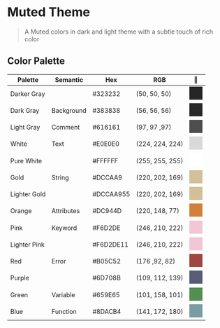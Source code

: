 # Muted Theme

> A Muted colors in dark and light theme with a subtle touch of rich color

## Color Palette

| Palette      | Semantic   | Hex       | RGB             | 🌈                             |
| ------------ | ---------- | --------- | --------------- | ------------------------------ |
| Darker Gray  |            | #323232   | (50, 50, 50)    | ![color](./image/323232.png)   |
| Dark Gray    | Background | #383838   | (56, 56, 56)    | ![color](./image/383838.png)   |
| Light Gray   | Comment    | #616161   | (97, 97 ,97)    | ![color](./image/616161.png)   |
| White        | Text       | #E0E0E0   | (224, 224, 224) | ![color](./image/E0E0E0.png)   |
| Pure White   |            | #FFFFFF   | (255, 255, 255) | ![color](./image/FFFFFF.png)   |
| Gold         | String     | #DCCAA9   | (220, 202, 169) | ![color](./image/DCCAA9.png)   |
| Lighter Gold |            | #DCCAA955 | (220, 202, 169) | ![color](./image/DCCAA955.png) |
| Orange       | Attributes | #DC944D   | (220, 148, 77)  | ![color](./image/DC944D.png)   |
| Pink         | Keyword    | #F6D2DE   | (246, 210, 222) | ![color](./image/F6D2DE.png)   |
| Lighter Pink |            | #F6D2DE11 | (246, 210, 222) | ![color](./image/F6D2DE11.png) |
| Red          | Error      | #B05C52   | (176 ,92, 82)   | ![color](./image/B05C52.png)   |
| Purple       |            | #6D708B   | (109, 112, 139) | ![color](./image/6D708B.png)   |
| Green        | Variable   | #659E65   | (101, 158, 101) | ![color](./image/659E65.png)   |
| Blue         | Function   | #8DACB4   | (141, 172, 180) | ![color](./image/8DACB4.png)   |
